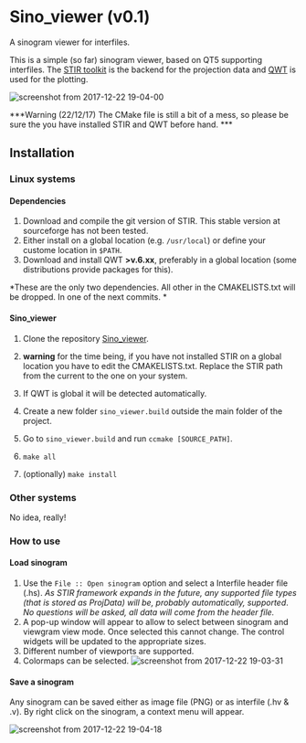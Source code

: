 # Sino_viewer (v0.1)
A sinogram viewer for interfiles. 

This is a simple (so far) sinogram viewer, based on QT5 supporting interfiles. The [STIR toolkit](https://github.com/UCL/STIR) 
is the backend for the projection data and [QWT](http://qwt.sourceforge.net/) is used for the plotting. 

![screenshot from 2017-12-22 19-04-00](https://user-images.githubusercontent.com/8995070/34312027-062d41b6-e759-11e7-909a-fddcad1e96c6.png)

***Warning (22/12/17) 
The CMake file is still a bit of a mess, so please be sure the you have installed STIR and QWT before hand. ***

## Installation
### Linux systems
#### Dependencies
1. Download and compile the git version of STIR. This stable version at sourceforge has not been tested. 
2. Either install on a global location (e.g. `/usr/local`) or define your custome location in `$PATH`. 
3. Download and install QWT **>v.6.xx**, preferably in a global location (some distributions provide packages for this).

*These are the only two dependencies. All other in the CMAKELISTS.txt will be dropped. In one of the next commits. *
#### Sino_viewer
1. Clone the repository [Sino_viewer](https://github.com/NikEfth/sino_viewer).
2. **warning** for the time being, if you have not installed STIR on a global location you have to edit the CMAKELISTS.txt. 
Replace the STIR path from the current to the one on your system. 
3. If QWT is global it will be detected automatically. 

4. Create a new folder `sino_viewer.build` outside the main folder of the project. 
5. Go to `sino_viewer.build` and run `ccmake [SOURCE_PATH]`.
6. `make all`
7. (optionally) `make install`



### Other systems
No idea, really! 

### How to use
#### Load sinogram
1. Use the `File :: Open sinogram` option and select a Interfile header file (.hs). *As STIR framework expands in the future, any supported file types (that is stored as ProjData) will be, probably automatically, supported*.
*No questions will be asked, all data will come from the header file.*
2. A pop-up window will appear to allow to select between sinogram and viewgram view mode. Once selected this cannot change. The control widgets will be updated to the appropriate sizes.
3. Different number of viewports are supported. 
4. Colormaps can be selected. 
![screenshot from 2017-12-22 19-03-31](https://user-images.githubusercontent.com/8995070/34312028-064be008-e759-11e7-82bf-0e7eca3188f5.png)

#### Save a sinogram
Any sinogram can be saved either as image file (PNG) or as interfile (.hv & .v).
By right click on the sinogram, a context menu will appear. 

![screenshot from 2017-12-22 19-04-18](https://user-images.githubusercontent.com/8995070/34312026-0607aa0a-e759-11e7-9716-889a0a7d22f3.png)


